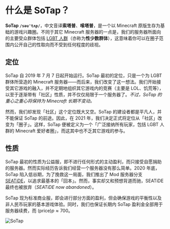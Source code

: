 # 什么是 SoTap？

**SoTap `/səu'tʌp/`**，中文音译**索塔普**、**嗦塔普**，是一个以 Minecraft 原版生存为基础的游戏兴趣圈。不同于其它 Minecraft 服务器的一点是，我们的服务器所面向的主要受众群体包括 [LGBT 人群](https://baike.baidu.com/item/%E6%80%A7%E5%B0%91%E6%95%B0%E7%BE%A4%E4%BD%93/)（亦称为**性少数群体**），这意味着你可以在圈子范围内公开自己的性取向而不受到任何程度的歧视。

## 定位

SoTap 自 2019 年 7 月 7 日起开始运行。SoTap 最初的定位，只是一个为 LGBT 群体所营造的 Minecraft 服务器——而后来，我们改变了这一想法。我们开始接受其它游戏的融入，并不定期地组织其它游戏内的竞赛（主要是 LOL、饥荒等），以至于逐渐带有「社区」性质，并不仅仅局限于一个服务器了。*不过，SoTap 的重心之重心将保持为 Minecraft 长期不变动。*

然而，我们却发现「社区」这个定位既大又空。SoTap 的建设者都是平凡人，并不能保证 SoTap 的前途。因此，在 2021 年，我们决定正式将定位从「社区」改变为「圈子」。这样，SoTap 便被定义为一个「广泛接纳所有玩家，包括 LGBT 人群的 Minecraft 爱好者圈」，而这其中也不乏其它游戏的参与。

## 性质

SoTap 最初的性质为公益服，即不进行任何形式的主动盈利，而只接受自愿捐助的服务器。然而实际经历告诉我们经营一个服务器没有那么简单。2020 年底，SoTap 陷入低谷期，为了挽救这一局面，我们推出了 Mod 服务器分支 [SEATiDE](https://github.com/sotapmc/seatide.net)，以追求最基本的「回本」。然而，事实却又和预想背道而驰，SEATiDE 最终也被放弃（*SEATiDE now abandoned*）。

SoTap 现为标准商业服，即会进行部分方面的盈利，但会确保游戏的平衡性以及非人民币玩家的基本游戏体验。同时，我们也保证长期内 SoTap 盈利金全部用于服务器续费，而 $\mathrm{(price)} p\approx700$。

![SoTap](https://mcsunrise.oss-cn-qingdao.aliyuncs.com/sunrise1.png)